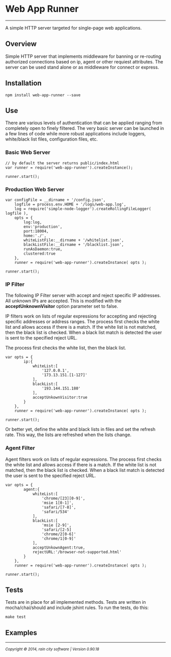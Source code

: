 # Web App Runner
- - -

A simple HTTP server targeted for single-page web applications.

## Overview

Simple HTTP server that implements middleware for banning or re-routing authorized connections based on ip, agent or other requiest attributes. The server can be used stand alone or as middleware for connect or express.

## Installation

	npm install web-app-runner --save

## Use

There are various levels of authentication that can be applied ranging from completely open to finely filtered.  The very basic server can be launched in a few lines of code while more robust applications include loggers, white/black list files, configuration files, etc. 

### Basic Web Server

    // by default the server returns public/index.html
	var runner = require('web-app-runner').createInstance();

    runner.start();
    
### Production Web Server

	var configFile = __dirname + '/config.json',
    	logfile = process.env.HOME + '/logs/web-app.log',
    	log = require('simple-node-logger').createRollingFileLogger( logfile ),
    	opts = { 
        	log:log,
        	env:'production',
        	port:18004,
        	home:'./',
        	whiteListFile:__dirname + '/whitelist.json',
        	blackListFile:__dirname + '/blacklist.json',
        	runAsDaemon:true,
        	clustered:true
    	},  
    	runner = require('web-app-runner').createInstance( opts );
    
	runner.start();

### IP Filter

The following IP Filter server with accept and reject specific IP addresses.  All unknown IPs are accepted.  This is modified with the __acceptUnknownVisitor__ option parameter set to false.

IP filters work on lists of regular expressions for accepting and rejecting specific addresses or address ranges.  The process first checks the white list and allows access if there is a match.  If the white list is not matched, then the black list is checked.  When a black list match is detected the user is sent to the specified reject URL.

The process first checks the white list, then the black list.

	var opts = {
			ip:{
				whiteList:[
					'127.0.0.1',
					'173.13.151.[1-127]'
				],
				blackList:[
					'193.144.151.180'
				],
				acceptUnkownVisitor:true
			}
		},
		runner = require('web-app-runner').createInstance( opts );
		
	runner.start();
	
Or better yet, define the white and black lists in files and set the refresh rate.  This way, the lists are refreshed when the lists change.

### Agent Filter

Agent filters work on lists of regular expressions.  The process first checks the white list and allows access if there is a match.  If the white list is not matched, then the black list is checked.  When a black list match is detected the user is sent to the specified reject URL.  

	var opts = {
			agent:{
				whiteList:[
					'chrome/[23][0-9]',
					'msie 1[0-1]',
					'safari/[7-8]',
					'safari/534'
				],
				blackList:[
					'msie [2-9]',
					'safari/[2-5]
					'chrome/2[0-6]'
					'chrome/1[0-9]'
				],
				acceptUnkownAgent:true,
				rejectURL:'/browser-not-supported.html'
			}
		},
		runner = require('web-app-runner').createInstance( opts );
		
	runner.start();

## Tests

Tests are in place for all implemented methods. Tests are written in mocha/chai/should and include jshint rules.  To run the tests, do this:

	make test
	
## Examples
	
- - -
<p><small><em>Copyright © 2014, rain city software | Version 0.90.18</em></small></p>
